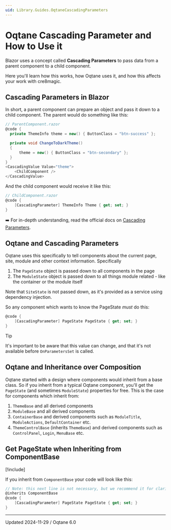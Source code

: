 ```yaml
---
uid: Library.Guides.OqtaneCascadingParameters
---
```


# Oqtane Cascading Parameter and How to Use it

Blazor uses a concept called **Cascading Parameters** to pass data from a parent component to a child component.

Here you'll learn how this works, how Oqtane uses it, and how this affects your work with cre8magic.

## Cascading Parameters in Blazor

In short, a parent component can prepare an object and pass it down to a child component.
The parent would do something like this:

```csharp
// ParentComponent.razor
@code {
  private ThemeInfo theme = new() { ButtonClass = "btn-success" };

  private void ChangeToDarkTheme()
  {
      theme = new() { ButtonClass = "btn-secondary" };
  }
}
<CascadingValue Value="theme">
    <ChildComponent />
</CascadingValue>
```

And the child component would receive it like this:

```csharp
// ChildComponent.razor
@code {
    [CascadingParameter] ThemeInfo Theme { get; set; }
}
```

➡️ For in-depth understanding, read the official docs on [Cascading Parameters](https://learn.microsoft.com/en-us/aspnet/core/blazor/components/cascading-values-and-parameters).


## Oqtane and Cascading Parameters

Oqtane uses this specifically to tell components about the current page, site, module and other context information.
Specifically

1. The `PageState` object is passed down to all components in the page
1. The `ModuleState` object is passed down to all things module related - like the container or the module itself

Note that `SiteState` is not passed down, as it's provided as a service using dependency injection.

So any component which wants to know the PageState _must_ do this:

```csharp
@code {
    [CascadingParameter] PageState PageState { get; set; }
}
```

> [!TIP]
> It's important to be aware that this value can change,
> and that it's not available before `OnParametersSet` is called.

## Oqtane and Inheritance over Composition

Oqtane started with a design where components would inherit from a base class.
So if you inherit from a typical Oqtane component, you'll get the `PageState` (and sometimes `ModuleState`) properties for free.
This is the case for components which inherit from:

1. `ThemeBase` and all derived components
1. `ModuleBase` and all derived components
1. `ContainerBase` and derived components such as `ModuleTitle`, `ModuleActions`, `DefaultContainer` etc.
1. `ThemeControlBase` (inherits `ThemeBase`) and derived components such as `ControlPanel`, `Login`, `MenuBase` etc.

## Get PageState when Inheriting from ComponentBase

[!include[](../shared/do-inherit-from-componentbase.md)]

If you inherit from `ComponentBase` your code will look like this:

```csharp
// Note: this next line is not necessary, but we recommend it for clarity
@inherits ComponentBase
@code {
    [CascadingParameter] PageState PageState { get; set; }
}
```

---

Updated 2024-11-29 / Oqtane 6.0
